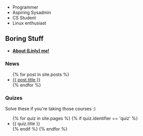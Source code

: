 - Programmer 
- Aspiring Sysadmin 
- CS Student
- Linux enthusiast 


## Boring Stuff  

- **[About (Linly) me!](https://linlyboi.github.io/about)**



### News 

<ul>
  {% for post in site.posts %}
    <li>
      <a href="{{ post.url }}">{{ post.title }}</a>
    </li>
  {% endfor %}
</ul>

### Quizes

Solve these if you're taking those courses :)
<ul>
  {% for quiz in site.pages %}
    {% if quiz.identifier == 'quiz' %}
  <li>
    {{ quiz.title }}
  </li>
    {% endif %}
  {% endfor %}
</ul>

